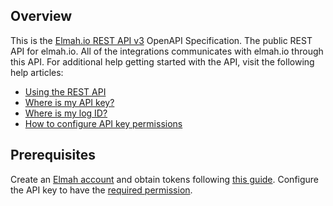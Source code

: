 ## Overview

This is the [Elmah.io REST API v3](https://elmah.io) OpenAPI Specification. The public REST API for elmah.io. All of the integrations communicates with elmah.io through this API. For additional help getting started with the API, visit the following help articles: <ul><li>[Using the REST API](https://docs.elmah.io/using-the-rest-api/)</li><li>[Where is my API key?](https://docs.elmah.io/where-is-my-api-key/)</li><li>[Where is my log ID?](https://docs.elmah.io/where-is-my-log-id/)</li><li>[How to configure API key permissions](https://docs.elmah.io/how-to-configure-api-key-permissions/)</li></ul>
## Prerequisites

 Create an [Elmah account](https://elmah.io) and obtain tokens following [this guide](https://docs.elmah.io/where-is-my-api-key/). Configure the API key to have the [required permission](https://docs.elmah.io/how-to-configure-api-key-permissions/).
